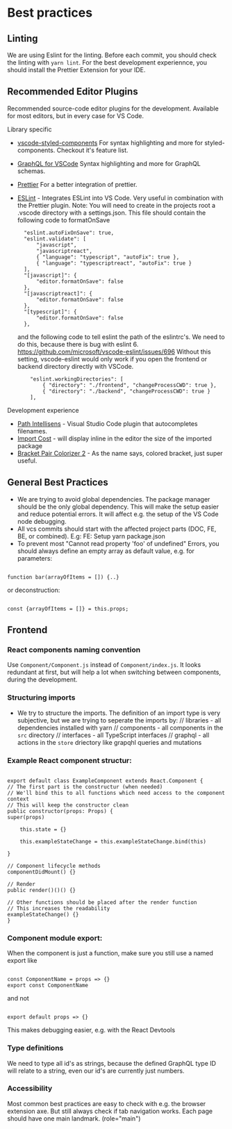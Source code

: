 # Best practices

## Linting

We are using Eslint for the linting.
Before each commit, you should check the linting with `yarn lint`.
For the best development experiennce, you should install the Prettier Extension for your IDE.

## Recommended Editor Plugins

Recommended source-code editor plugins for the development. Available for most editors, but in every case for VS Code.

Library specific

- [vscode-styled-components](https://marketplace.visualstudio.com/items?itemName=jpoissonnier.vscode-styled-components)
  For syntax highlighting and more for styled-components. Checkout it's feature list.
- [GraphQL for VSCode](https://marketplace.visualstudio.com/items?itemName=kumar-harsh.graphql-for-vscode)
  Syntax highlighting and more for GraphQL schemas.
- [Prettier](https://marketplace.visualstudio.com/items?itemName=esbenp.prettier-vscode)
  For a better integration of prettier.
- [ESLint](https://marketplace.visualstudio.com/items?itemName=dbaeumer.vscode-eslint) -
  Integrates ESLint into VS Code. Very useful in combination with the Prettier plugin.
  Note: You will need to create in the projects root a .vscode directory with a settings.json.
  This file should contain the following code to formatOnSave

  ```
    "eslint.autoFixOnSave": true,
    "eslint.validate": [
        "javascript",
        "javascriptreact",
        { "language": "typescript", "autoFix": true },
        { "language": "typescriptreact", "autoFix": true }
    ],
    "[javascript]": {
        "editor.formatOnSave": false
    },
    "[javascriptreact]": {
        "editor.formatOnSave": false
    },
    "[typescript]": {
        "editor.formatOnSave": false
    },
  ```

  and the following code to tell eslint the path of the eslintrc's. We need to do this, because there is bug with eslint 6. https://github.com/microsoft/vscode-eslint/issues/696
  Without this setting, vscode-eslint would only work if you open the frontend or backend directory directly with VSCode.

  ```
      "eslint.workingDirectories": [
          { "directory": "./frontend", "changeProcessCWD": true },
          { "directory": "./backend", "changeProcessCWD": true }
      ],
  ```

Development experience

- [Path Intellisens](https://marketplace.visualstudio.com/items?itemName=christian-kohler.path-intellisense) - Visual Studio Code plugin that autocompletes filenames.
- [Import Cost](https://marketplace.visualstudio.com/items?itemName=wix.vscode-import-cost) - will display inline in the editor the size of the imported package
- [Bracket Pair Colorizer 2](https://marketplace.visualstudio.com/items?itemName=CoenraadS.bracket-pair-colorizer-2) - As the name says, colored bracket, just super useful.

## General Best Practices

- We are trying to avoid global dependencies.
  The package manager should be the only global dependency.
  This will make the setup easier and reduce potential errors.
  It will affect e.g. the setup of the VS Code node debugging.
- All vcs commits should start with the affected project parts (DOC, FE, BE, or combined).
  E.g: FE: Setup yarn package.json
- To prevent most "Cannot read property 'foo' of undefined" Errors, you should always define an empty array as default value, e.g. for parameters:

```

function bar(arrayOfItems = []) {..}

```

or deconstruction:

```

const {arrayOfItems = []} = this.props;

```

## Frontend

### React components naming convention

Use `Component/Component.js` instead of `Component/index.js`. It looks redundant at first, but will help a lot when switching between components, during the development.

### Structuring imports

- We try to structure the imports. The definition of an import type is very subjective, but we are trying to seperate the imports by:
  // libraries - all dependencies installed with yarn
  // components - all components in the `src` directory
  // interfaces - all TypeScript interfaces
  // graphql - all actions in the `store` driectory like grapqhl queries and mutations

### Example React component structur:

```

export default class ExampleComponent extends React.Component {
// The first part is the constructur (when needed)
// We'll bind this to all functions which need access to the component context
// This will keep the constructor clean
public constructor(props: Props) {
super(props)

    this.state = {}

    this.exampleStateChange = this.exampleStateChange.bind(this)

}

// Component lifecycle methods
componentDidMount() {}

// Render
public render()()() {}

// Other functions should be placed after the render function
// This increases the readability
exampleStateChange() {}
}

```

### Component module export:

When the component is just a function, make sure you still use a named export like

```

const ComponentName = props => {}
export const ComponentName

```

and not

```

export default props => {}

```

This makes debugging easier, e.g. with the React Devtools

### Type definitions

We need to type all id's as strings, because the defined GraphQL type ID will relate to a string, even our id's are currently just numbers.

### Accessibility

Most common best practices are easy to check with e.g. the browser extension axe.
But still always check if tab navigation works.
Each page should have one main landmark. (role="main")
